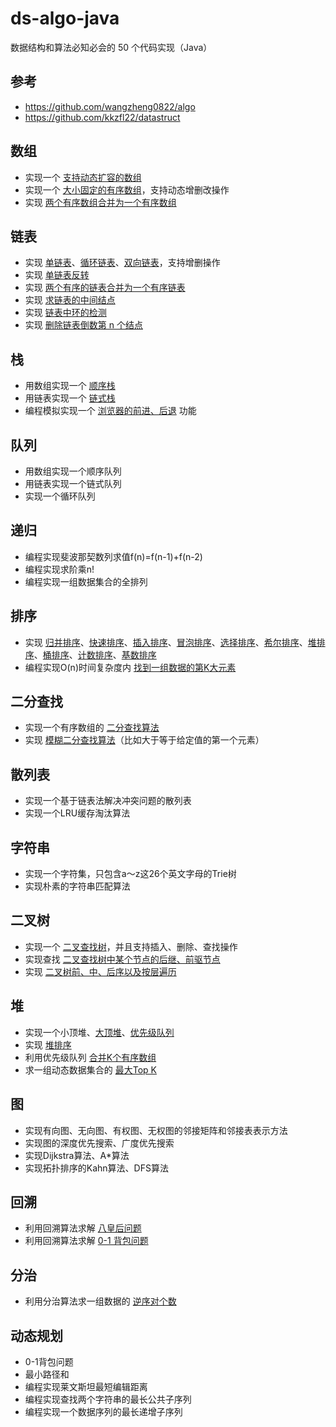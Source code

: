 # ds-algo-java

数据结构和算法必知必会的 50 个代码实现（Java）

## 参考

* https://github.com/wangzheng0822/algo
* https://github.com/kkzfl22/datastruct

## 数组

* 实现一个 [支持动态扩容的数组][dynamic-array]
* 实现一个 [大小固定的有序数组][sorted-array]，支持动态增删改操作
* 实现 [两个有序数组合并为一个有序数组][merge-two-sorted-array]

[dynamic-array]: https://github.com/andavid/ds-algo-java/blob/master/src/main/java/com/github/andavid/ds/datastructure/array/DynamicArray.java
[sorted-array]: https://github.com/andavid/ds-algo-java/blob/master/src/main/java/com/github/andavid/ds/datastructure/array/SortedArray.java
[merge-two-sorted-array]: https://github.com/andavid/ds-algo-java/blob/master/src/main/java/com/github/andavid/ds/datastructure/array/MergeTwoSortedArray.java

## 链表

* 实现 [单链表][singly-linked-list]、[循环链表][circular-linked-list]、[双向链表][doubly-linked-list]，支持增删操作
* 实现 [单链表反转][reverse-linked-list]
* 实现 [两个有序的链表合并为一个有序链表][merge-two-linked-list]
* 实现 [求链表的中间结点][find-middle-node]
* 实现 [链表中环的检测][cycle-linked-list]
* 实现 [删除链表倒数第 n 个结点][remove-nth-node]

[singly-linked-list]: https://github.com/andavid/ds-algo-java/blob/master/src/main/java/com/github/andavid/ds/datastructure/linkedlist/SinglyLinkedList.java
[circular-linked-list]: https://github.com/andavid/ds-algo-java/blob/master/src/main/java/com/github/andavid/ds/datastructure/linkedlist/CircularLinkedList.java
[doubly-linked-list]: https://github.com/andavid/ds-algo-java/blob/master/src/main/java/com/github/andavid/ds/datastructure/linkedlist/DoublyLinkedList.java
[reverse-linked-list]: https://github.com/andavid/ds-algo-java/blob/master/src/main/java/com/github/andavid/ds/datastructure/linkedlist/ReverseLinkedList.java
[merge-two-linked-list]: https://github.com/andavid/ds-algo-java/blob/master/src/main/java/com/github/andavid/ds/datastructure/linkedlist/MergeTwoLinkedList.java
[find-middle-node]: https://github.com/andavid/ds-algo-java/blob/master/src/main/java/com/github/andavid/ds/datastructure/linkedlist/FindMiddleNode.java
[cycle-linked-list]: https://github.com/andavid/ds-algo-java/blob/master/src/main/java/com/github/andavid/ds/datastructure/linkedlist/CycleLinkedList.java
[remove-nth-node]: https://github.com/andavid/ds-algo-java/blob/master/src/main/java/com/github/andavid/ds/datastructure/linkedlist/RemoveNthNode.java

## 栈

* 用数组实现一个 [顺序栈][array-stack]
* 用链表实现一个 [链式栈][linked-stack]
* 编程模拟实现一个 [浏览器的前进、后退][sample-browser] 功能

[array-stack]: https://github.com/andavid/ds-algo-java/blob/master/src/main/java/com/github/andavid/ds/datastructure/stack/ArrayStack.java
[linked-stack]: https://github.com/andavid/ds-algo-java/blob/master/src/main/java/com/github/andavid/ds/datastructure/stack/LinkedStack.java
[sample-browser]: https://github.com/andavid/ds-algo-java/blob/master/src/main/java/com/github/andavid/ds/datastructure/stack/SampleBrowser.java

## 队列

* 用数组实现一个顺序队列
* 用链表实现一个链式队列
* 实现一个循环队列

## 递归

* 编程实现斐波那契数列求值f(n)=f(n-1)+f(n-2)
* 编程实现求阶乘n!
* 编程实现一组数据集合的全排列

## 排序

* 实现 [归并排序][MergeSort]、[快速排序][QuickSort]、[插入排序][InsertionSort]、[冒泡排序][BubbleSort]、[选择排序][SelectionSort]、[希尔排序][ShellSort]、[堆排序][HeapSort]、[桶排序][BucketSort]、[计数排序][CountingSort]、[基数排序][RadixSort]
* 编程实现O(n)时间复杂度内 [找到一组数据的第K大元素][FindKthLargest]

[MergeSort]: https://github.com/andavid/ds-algo-java/blob/master/src/main/java/com/github/andavid/ds/algorithm/sort/MergeSort.java
[QuickSort]: https://github.com/andavid/ds-algo-java/blob/master/src/main/java/com/github/andavid/ds/algorithm/sort/QuickSort.java
[BubbleSort]: https://github.com/andavid/ds-algo-java/blob/master/src/main/java/com/github/andavid/ds/algorithm/sort/BubbleSort.java
[InsertionSort]: https://github.com/andavid/ds-algo-java/blob/master/src/main/java/com/github/andavid/ds/algorithm/sort/InsertionSort.java
[SelectionSort]: https://github.com/andavid/ds-algo-java/blob/master/src/main/java/com/github/andavid/ds/algorithm/sort/SelectionSort.java
[ShellSort]: https://github.com/andavid/ds-algo-java/blob/master/src/main/java/com/github/andavid/ds/algorithm/sort/ShellSort.java
[HeapSort]: https://github.com/andavid/ds-algo-java/blob/master/src/main/java/com/github/andavid/ds/algorithm/sort/HeapSort.java
[BucketSort]: https://github.com/andavid/ds-algo-java/blob/master/src/main/java/com/github/andavid/ds/algorithm/sort/BucketSort.java
[CountingSort]: https://github.com/andavid/ds-algo-java/blob/master/src/main/java/com/github/andavid/ds/algorithm/sort/CountingSort.java
[RadixSort]: https://github.com/andavid/ds-algo-java/blob/master/src/main/java/com/github/andavid/ds/algorithm/sort/RadixSort.java
[FindKthLargest]: https://github.com/andavid/ds-algo-java/blob/master/src/main/java/com/github/andavid/ds/algorithm/sort/FindKthLargest.java

## 二分查找

* 实现一个有序数组的 [二分查找算法][binary-search]
* 实现 [模糊二分查找算法][binary-search]（比如大于等于给定值的第一个元素）

[binary-search]: https://github.com/andavid/ds-algo-java/blob/master/src/main/java/com/github/andavid/ds/algorithm/search/BinarySearch.java

## 散列表

* 实现一个基于链表法解决冲突问题的散列表
* 实现一个LRU缓存淘汰算法

## 字符串

* 实现一个字符集，只包含a～z这26个英文字母的Trie树
* 实现朴素的字符串匹配算法

## 二叉树

* 实现一个 [二叉查找树][BinarySearchTree]，并且支持插入、删除、查找操作
* 实现查找 [二叉查找树中某个节点的后继、前驱节点][BinarySearchTree]
* 实现 [二叉树前、中、后序以及按层遍历][BinaryTree]

[BinarySearchTree]: https://github.com/andavid/ds-algo-java/blob/master/src/main/java/com/github/andavid/ds/datastructure/tree/BinarySearchTree.java
[BinaryTree]: https://github.com/andavid/ds-algo-java/blob/master/src/main/java/com/github/andavid/ds/datastructure/tree/BinaryTree.java

## 堆

* 实现一个小顶堆、[大顶堆][MaxHeap]、[优先级队列][PriorityQueue]
* 实现 [堆排序][HeapSort]
* 利用优先级队列 [合并K个有序数组][MergeSortedArray]
* 求一组动态数据集合的 [最大Top K][Topk]

[MaxHeap]: https://github.com/andavid/ds-algo-java/blob/master/src/main/java/com/github/andavid/ds/datastructure/heap/Heap.java
[PriorityQueue]: https://github.com/andavid/ds-algo-java/blob/master/src/main/java/com/github/andavid/ds/datastructure/heap/PriorityQueueUsage.java
[HeapSort]: https://github.com/andavid/ds-algo-java/blob/master/src/main/java/com/github/andavid/ds/datastructure/sort/HeapSort.java
[MergeSortedArray]: https://github.com/andavid/ds-algo-java/blob/master/src/main/java/com/github/andavid/ds/datastructure/heap/MergeSortedArray.java
[Topk]: https://github.com/andavid/ds-algo-java/blob/master/src/main/java/com/github/andavid/ds/datastructure/heap/Topk.java

## 图

* 实现有向图、无向图、有权图、无权图的邻接矩阵和邻接表表示方法
* 实现图的深度优先搜索、广度优先搜索
* 实现Dijkstra算法、A*算法
* 实现拓扑排序的Kahn算法、DFS算法

## 回溯

* 利用回溯算法求解 [八皇后问题][EightQueen]
* 利用回溯算法求解 [0-1 背包问题][Package]

[EightQueen]: https://github.com/andavid/ds-algo-java/blob/master/src/main/java/com/github/andavid/ds/algorithm/backtracking/EightQueen.java
[Package]: https://github.com/andavid/ds-algo-java/blob/master/src/main/java/com/github/andavid/ds/algorithm/backtracking/Package.java

## 分治

* 利用分治算法求一组数据的 [逆序对个数][CountInversePairs]

[CountInversePairs]: https://github.com/andavid/ds-algo-java/blob/master/src/main/java/com/github/andavid/ds/algorithm/divideandconquer/CountInversePairs.java

## 动态规划

* 0-1背包问题
* 最小路径和
* 编程实现莱文斯坦最短编辑距离
* 编程实现查找两个字符串的最长公共子序列
* 编程实现一个数据序列的最长递增子序列

